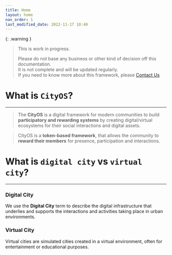```yaml
---
title: Home
layout: home
nav_order: 1
last_modified_date: 2022-11-17 10:40
---
```


{: .warning }
>This is work in progress.
>
>Please do not base any business or other kind of decision off this documentation.   
>It is not complete and will be updated regularly.  
>If you need to know more about this framework, please [Contact Us]

# What is `CityOS`?

----------------

>The **CityOS** is a digital framework for modern communities to build **participatory and rewarding systems** by creating digital/virtual ecosystems for their social interactions and digital assets.


>CityOS is a **token-based framework**, that allows the community to **reward their members** for presence, participation and interactions.

# What is `digital city` vs `virtual city`?

------------------

### Digital City

We use the **Digital City** term to describe the digital infrastructure that underlies and supports the interactions and activities taking place in urban environments.

### Virtual City

Virtual cities are simulated cities created in a virtual environment, often for entertainment or educational purposes.

[Contact Us]: /pages/contact.html "Contact Us"
